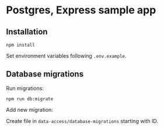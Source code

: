 # Postgres, Express sample app

## Installation

```
npm install
```

Set environment variables following `.env.example`.

## Database migrations

Run migrations:

```
npm run db:migrate
```

Add new migration:

Create file in `data-access/database-migrations` starting with ID.
